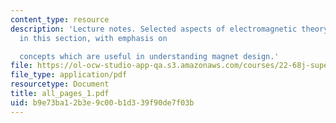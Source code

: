 ```yaml
---
content_type: resource
description: 'Lecture notes. Selected aspects of electromagnetic theory are reviewed
  in this section, with emphasis on

  concepts which are useful in understanding magnet design.'
file: https://ol-ocw-studio-app-qa.s3.amazonaws.com/courses/22-68j-superconducting-magnets-spring-2003/b9e73ba12b3e9c00b1d339f90de7f03b_all_pages_1.pdf
file_type: application/pdf
resourcetype: Document
title: all_pages_1.pdf
uid: b9e73ba1-2b3e-9c00-b1d3-39f90de7f03b
---
```


